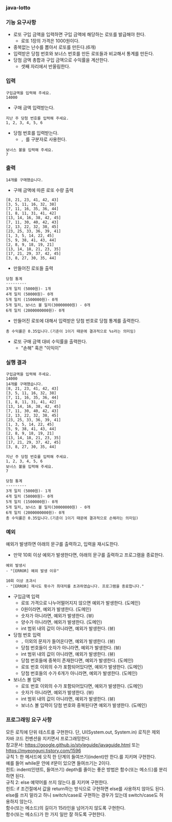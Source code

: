 ### java-lotto

### 기능 요구사항

- 로또 구입 금액을 입력하면 구입 금액에 해당하는 로또를 발급해야 한다.
    - 로또 1장의 가격은 1000원이다.
- 중복없는 난수를 뽑아서 로또를 만든다.(6개)
- 입력받은 당첨 번호와 보너스 번호를 만든 로또들과 비교해서 통계를 만든다.
- 당첨 금액 총합과 구입 금액으로 수익률을 계산한다.
    - 셋째 자리에서 반올림한다.

### 입력

```
구입금액을 입력해 주세요.
14000
```

- 구매 금액 입력받는다.

```
지난 주 당첨 번호를 입력해 주세요.
1, 2, 3, 4, 5, 6
```

- 당첨 번호를 입력받는다.
    - `, `를 구분자로 사용한다.

```
보너스 볼을 입력해 주세요.
7
```

### 출력

```
14개를 구매했습니다.
```

- 구매 금액에 따른 로또 수량 출력

```
[8, 21, 23, 41, 42, 43]
[3, 5, 11, 16, 32, 38]
[7, 11, 16, 35, 36, 44]
[1, 8, 11, 31, 41, 42]
[13, 14, 16, 38, 42, 45]
[7, 11, 30, 40, 42, 43]
[2, 13, 22, 32, 38, 45]
[23, 25, 33, 36, 39, 41]
[1, 3, 5, 14, 22, 45]
[5, 9, 38, 41, 43, 44]
[2, 8, 9, 18, 19, 21]
[13, 14, 18, 21, 23, 35]
[17, 21, 29, 37, 42, 45]
[3, 8, 27, 30, 35, 44]
```

- 만들어진 로또들 출력

```
당첨 통계
---------
3개 일치 (5000원)- 1개
4개 일치 (50000원)- 0개
5개 일치 (1500000원)- 0개
5개 일치, 보너스 볼 일치(30000000원) - 0개
6개 일치 (2000000000원)- 0개
```

- 만들어진 로또에 대해서 입력받은 당첨 번호로 당첨 통계를 출력한다.

```
총 수익률은 0.35입니다.(기준이 1이기 때문에 결과적으로 %s라는 의미임)
```

- 로또 구매 금액 대비 수익률을 출력한다.
    - "손해" 혹은 "이익이"

### 실행 결과

```
구입금액을 입력해 주세요.
14000
14개를 구매했습니다.
[8, 21, 23, 41, 42, 43]
[3, 5, 11, 16, 32, 38]
[7, 11, 16, 35, 36, 44]
[1, 8, 11, 31, 41, 42]
[13, 14, 16, 38, 42, 45]
[7, 11, 30, 40, 42, 43]
[2, 13, 22, 32, 38, 45]
[23, 25, 33, 36, 39, 41]
[1, 3, 5, 14, 22, 45]
[5, 9, 38, 41, 43, 44]
[2, 8, 9, 18, 19, 21]
[13, 14, 18, 21, 23, 35]
[17, 21, 29, 37, 42, 45]
[3, 8, 27, 30, 35, 44]

지난 주 당첨 번호를 입력해 주세요.
1, 2, 3, 4, 5, 6
보너스 볼을 입력해 주세요.
7

당첨 통계
---------
3개 일치 (5000원)- 1개
4개 일치 (50000원)- 0개
5개 일치 (1500000원)- 0개
5개 일치, 보너스 볼 일치(30000000원) - 0개
6개 일치 (2000000000원)- 0개
총 수익률은 0.35입니다.(기준이 1이기 때문에 결과적으로 손해라는 의미임)
```

### 예외

예외가 발생하면 아래의 문구를 출력하고, 입력을 재시도한다.

- 만약 10회 이상 예외가 발생한다면, 아래의 문구를 출력하고 프로그램을 종료한다.

```plaintext
예외 발생시
- "[ERROR] 예외 발생 이유"

10회 이상 초과시 
- "[ERROR] 재시도 횟수가 최대치를 초과하였습니다. 프로그램을 종료합니다."
```

- 구입금액 입력
    - 로또 가격으로 나누어떨어지지 않으면 예외가 발생한다. (도메인)
    - 0원이라면, 예외가 발생한다. (도메인)
    - 숫자가 아니라면, 예외가 발생한다. (뷰)
    - 양수가 아니라면, 예외가 발생한다. (도메인)
    - int 범위 내의 값이 아니라면, 예외가 발생한다. (뷰)
- 당첨 번호 입력
    - `,` 이외의 문자가 들어온다면, 예외가 발생한다. (뷰)
    - 당첨 번호들이 숫자가 아니라면, 예외가 발생한다. (뷰)
    - int 범위 내의 값이 아니라면, 예외가 발생한다. (뷰)
    - 당첨 번호들에 중복이 존재한다면, 예외가 발생한다. (도메인)
    - 로또 번호 이외의 수가 포함되어있다면, 예외가 발생한다. (도메인)
    - 당첨 번호들의 수가 6개가 아니라면, 예외가 발생한다. (도메인)
- 보너스 볼 입력
    - 로또 번호 이외의 수가 포함되어있다면, 예외가 발생한다. (도메인)
    - 숫자가 아니라면, 예외가 발생한다. (뷰)
    - int 범위 내의 값이 아니라면, 예외가 발생한다. (뷰)
    - 보너스 볼 입력이 당첨 번호와 중복된다면 예외가 발생한다. (도메인)

### 프로그래밍 요구 사항

모든 로직에 단위 테스트를 구현한다. 단, UI(System.out, System.in) 로직은 제외  
자바 코드 컨벤션을 지키면서 프로그래밍한다.  
참고문서: https://google.github.io/styleguide/javaguide.html 또는 https://myeonguni.tistory.com/1596  
규칙 1: 한 메서드에 오직 한 단계의 들여쓰기(indent)만 한다.를 지키며 구현한다.  
예를 들어 while문 안에 if문이 있으면 들여쓰기는 2이다.  
힌트: indent(인덴트, 들여쓰기) depth를 줄이는 좋은 방법은 함수(또는 메소드)를 분리하면 된다.  
규칙 2: else 예약어를 쓰지 않는다.를 지키며 구현한다.  
힌트: if 조건절에서 값을 return하는 방식으로 구현하면 else를 사용하지 않아도 된다.  
else를 쓰지 말라고 하니 switch/case로 구현하는 경우가 있는데 switch/case도 허용하지 않는다.  
함수(또는 메소드)의 길이가 15라인을 넘어가지 않도록 구현한다.  
함수(또는 메소드)가 한 가지 일만 잘 하도록 구현한다.  
